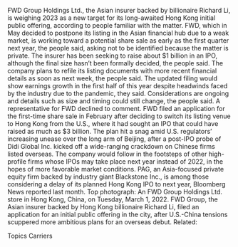 FWD Group Holdings Ltd., the Asian insurer backed by billionaire Richard Li, is weighing 2023 as a new target for its long-awaited Hong Kong initial public offering, according to people familiar with the matter.
FWD, which in May decided to postpone its listing in the Asian financial hub due to a weak market, is working toward a potential share sale as early as the first quarter next year, the people said, asking not to be identified because the matter is private. The insurer has been seeking to raise about $1 billion in an IPO, although the final size hasn’t been formally decided, the people said.
The company plans to refile its listing documents with more recent financial details as soon as next week, the people said. The updated filing would show earnings growth in the first half of this year despite headwinds faced by the industry due to the pandemic, they said.
Considerations are ongoing and details such as size and timing could still change, the people said. A representative for FWD declined to comment.
FWD filed an application for the first-time share sale in February after deciding to switch its listing venue to Hong Kong from the U.S., where it had sought an IPO that could have raised as much as $3 billion. The plan hit a snag amid U.S. regulators’ increasing unease over the long arm of Beijing, after a post-IPO probe of Didi Global Inc. kicked off a wide-ranging crackdown on Chinese firms listed overseas.
The company would follow in the footsteps of other high-profile firms whose IPOs may take place next year instead of 2022, in the hopes of more favorable market conditions. PAG, an Asia-focused private equity firm backed by industry giant Blackstone Inc., is among those considering a delay of its planned Hong Kong IPO to next year, Bloomberg News reported last month.
Top photograph: An FWD Group Holdings Ltd. store in Hong Kong, China, on Tuesday, March 1, 2022. FWD Group, the Asian insurer backed by Hong Kong billionaire Richard Li, filed an application for an initial public offering in the city, after U.S.-China tensions scuppered more ambitious plans for an overseas debut.
Related:

Topics
Carriers
